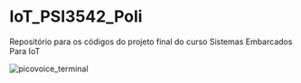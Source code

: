 # IoT_PSI3542_Poli

Repositório para os códigos do projeto final do curso Sistemas Embarcados Para IoT


![picovoice_terminal](https://user-images.githubusercontent.com/86362781/201202145-831b6140-306f-4d01-9774-bfa7fcc32b71.png)
